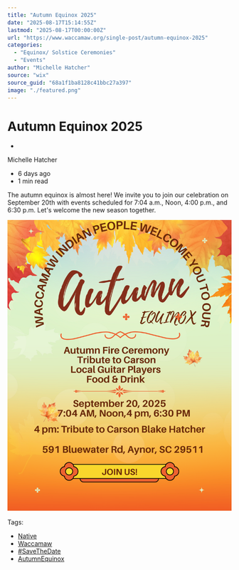 ```yaml
---
title: "Autumn Equinox 2025"
date: "2025-08-17T15:14:55Z"
lastmod: "2025-08-17T00:00:00Z"
url: "https://www.waccamaw.org/single-post/autumn-equinox-2025"
categories:
  - "Equinox/ Solstice Ceremonies"
  - "Events"
author: "Michelle Hatcher"
source: "wix"
source_guid: "68a1f1ba8128c41bbc27a397"
image: "./featured.png"
---
```


# Autumn Equinox 2025

-

Michelle Hatcher
- 6 days ago
- 1 min read

The autumn equinox is almost here! We invite you to join our celebration on September 20th with events scheduled for 7:04 a.m., Noon, 4:00 p.m., and 6:30 p.m. Let's welcome the new season together.

![ree](./images/98a108_53bd5a03f135497098a37f7dfd79eb9c~mv2-1.png)

Tags:

- [Native](https://www.waccamaw.org/updates/tags/native)
- [Waccamaw](https://www.waccamaw.org/updates/tags/waccamaw-2)
- [#SaveTheDate](https://www.waccamaw.org/updates/tags/savethedate)
- [AutumnEquinox](https://www.waccamaw.org/updates/tags/autumnequinox)

